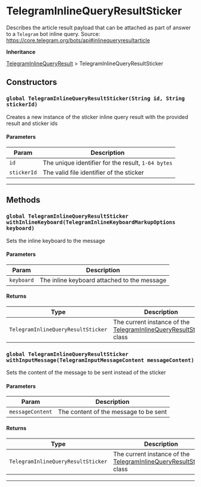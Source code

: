 # TelegramInlineQueryResultSticker

Describes the article result payload that can be attached as part of answer to a `Telegram` bot inline query.
Source: https://core.telegram.org/bots/api#inlinequeryresultarticle

**Inheritance**

[TelegramInlineQueryResult](/types/Classes/TelegramInlineQueryResult.md)
&gt;
TelegramInlineQueryResultSticker

## Constructors

### `global TelegramInlineQueryResultSticker(String id, String stickerId)`

Creates a new instance of the sticker inline query result with the provided result and sticker ids

#### Parameters

| Param       | Description                                        |
| ----------- | -------------------------------------------------- |
| `id`        | The unique identifier for the result, `1-64 bytes` |
| `stickerId` | The valid file identifier of the sticker           |

---

## Methods

### `global TelegramInlineQueryResultSticker withInlineKeyboard(TelegramInlineKeyboardMarkupOptions keyboard)`

Sets the inline keyboard to the message

#### Parameters

| Param      | Description                                 |
| ---------- | ------------------------------------------- |
| `keyboard` | The inline keyboard attached to the message |

#### Returns

| Type                               | Description                                                                                                              |
| ---------------------------------- | ------------------------------------------------------------------------------------------------------------------------ |
| `TelegramInlineQueryResultSticker` | The current instance of the [TelegramInlineQueryResultSticker](/types/Classes/TelegramInlineQueryResultSticker.md) class |

### `global TelegramInlineQueryResultSticker withInputMessage(TelegramInputMessageContent messageContent)`

Sets the content of the message to be sent instead of the sticker

#### Parameters

| Param            | Description                           |
| ---------------- | ------------------------------------- |
| `messageContent` | The content of the message to be sent |

#### Returns

| Type                               | Description                                                                                                              |
| ---------------------------------- | ------------------------------------------------------------------------------------------------------------------------ |
| `TelegramInlineQueryResultSticker` | The current instance of the [TelegramInlineQueryResultSticker](/types/Classes/TelegramInlineQueryResultSticker.md) class |

---
